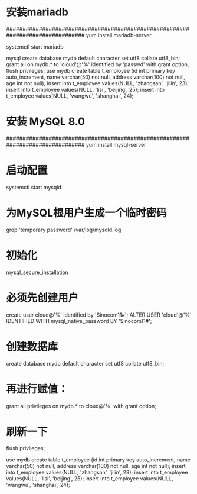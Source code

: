 # 安装mariadb
################################################################################
yum install mariadb-server

systemctl start mariadb

mysql
create database mydb default character set utf8 collate utf8_bin;
grant all on mydb.* to 'cloud'@'%' identified by 'passwd' with grant option;
flush privileges;
use mydb
create table t_employee 
(id int primary key auto_increment, 
name varchar(50) not null, 
address varchar(100) not null,
age int not null);
insert into t_employee values(NULL, 'zhangsan', 'jilin', 23);
insert into t_employee values(NULL, 'lisi', 'beijing', 25);
insert into t_employee values(NULL, 'wangwu', 'shanghai', 24);

# 安装 MySQL 8.0
################################################################################
yum install mysql-server

# 启动配置
systemctl start mysqld 

# 为MySQL根用户生成一个临时密码
grep 'temporary password' /var/log/mysqld.log

# 初始化
mysql_secure_installation

# 必须先创建用户
create user cloud@'%' identified by 'Sinocom11#';
ALTER USER 'cloud'@'%' IDENTIFIED WITH mysql_native_password BY 'Sinocom11#';

# 创建数据库
create database mydb default character set utf8 collate utf8_bin;

# 再进行赋值：
grant all privileges on mydb.* to cloud@'%' with grant option;

# 刷新一下
flush privileges;

use mydb
create table t_employee 
(id int primary key auto_increment, 
name varchar(50) not null, 
address varchar(100) not null,
age int not null);
insert into t_employee values(NULL, 'zhangsan', 'jilin', 23);
insert into t_employee values(NULL, 'lisi', 'beijing', 25);
insert into t_employee values(NULL, 'wangwu', 'shanghai', 24);
